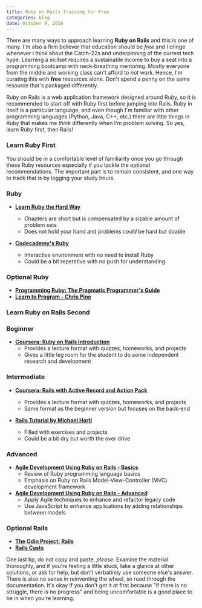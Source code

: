 ```yaml
---
title: Ruby on Rails Training for Free
categories: blog
date: October 9, 2016
---
```


There are many ways to approach learning <strong>Ruby on Rails</strong> and this is one of many. I'm also a firm believer that education should be <em>free</em> and I cringe whenever I think about the Catch-22s and underpinning of the current tech hype. Learning a skillset requires a sustainable income to buy a seat into a programming bootcamp with neck-breathing mentoring. Mostly everyone from the middle and working class can't afford to <em>not</em> work. Hence, I'm curating this with <strong>free</strong> resources alone. Don't spend a penny on the same resource that's packaged differently.

Ruby on Rails is a web application framework designed around Ruby, so it is recommended to start off with Ruby first before jumping into Rails. Ruby in itself is a particular language, and even though I'm familiar with other programming languages (Python, Java, C++, etc.) there are little things in Ruby that makes me <em>think</em> differently when I'm problem solving. So yes, learn Ruby first, then Rails!

### Learn Ruby First
<p>You should be in a comfortable level of familiarity once you go through these Ruby resources especially if you tackle the optional recommendations. The important part is to remain consistent, and one way to track that is by logging your study hours.</p>

### Ruby
* <strong><a href="https://learnrubythehardway.org/book/">Learn Ruby the Hard Way</a></strong>
	* Chapters are short but is compensated by a sizable amount of problem sets
	* Does not hold your hand and problems <em>could</em> be hard but doable


* <strong><a href="https://www.codecademy.com/learn/ruby">Codecademy's Ruby</a></strong>
	* Interactive environment with no need to install Ruby
	* Could be a bit repetetive with no push for understanding

### Optional Ruby
* <strong><a href="http://ruby-doc.com/docs/ProgrammingRuby/">Programming Ruby: The Pragmatic Programmer's Guide</a></strong>
* <strong><a href="/assets/blogassets/100916/learn_to_program_chris_pine.pdf">Learn to Program - Chris Pine</a></strong>

### Learn Ruby on Rails Second

### Beginner
* <strong><a href="https://www.coursera.org/learn/ruby-on-rails-intro/home">Coursera: Ruby on Rails Introduction</a></strong>
	* Provides a lecture format with quizzes, homeworks, and projects
	* Gives a little leg room for the student to do some independent research and development

### Intermediate
* <strong><a href="https://www.coursera.org/learn/rails-with-active-record/home">Coursera: Rails with Active Record and Action Pack</a></strong>
	* Provides a lecture format with quizzes, homeworks, and projects
	* Same format as the beginner version but focuses on the back-end

* <strong><a href="https://www.railstutorial.org/book">Rails Tutorial by Michael Hartl</a></strong>
	* Filled with exercises and projects
	* Could be a bit dry but worth the over drive

### Advanced
* <strong><a href="https://www.edx.org/course/agile-development-using-ruby-rails-uc-berkeleyx-cs169-1x">Agile Development Using Ruby on Rails - Basics</a></strong>
	* Review of Ruby programming language basics
	* Emphasis on Ruby on Rails Model-View-Controller (MVC) development framework
* <strong><a href="https://www.edx.org/course/agile-development-using-ruby-rails-uc-berkeleyx-cs169-2x">Agile Development Using Ruby on Rails - Advanced</a></strong>
	* Apply Agile techniques to enhance and refactor legacy code
	* Use JavaScript to enhance applications by adding relationships between models


### Optional Rails
* <strong><a href="http://www.theodinproject.com/ruby-on-rails">The Odin Project: Rails</a></strong>
* <strong><a href="http://railscasts.com/">Rails Casts</a></strong>

One last tip, do not copy and paste, <em>please</em>. Examine the material thoroughly, and if you're feeling a little stuck, take a glance at other solutions, or ask for help, but don't verbatimly use someone else's answer. There is also no sense in reinventing the wheel, so read through the documentation. It's okay if you don't get it at first because "if there is no struggle, there is no progress" and being uncomfortable is a good place to be in when you're learning.
